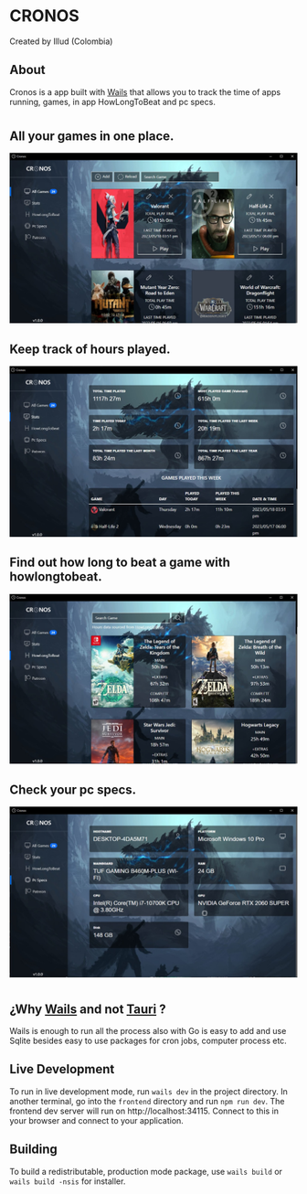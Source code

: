 # CRONOS
Created by Illud (Colombia)
## About

Cronos is a app built with  [Wails](https://wails.io/) that allows you to track the time of apps running, games, in app HowLongToBeat and pc specs.

#

## All your games in one place.
![Alt text](images/inapp/1.jpg?raw=true "Games")

## Keep track of hours played.
![Alt text](images/inapp/2.jpg?raw=true "Stats")

## Find out how long to beat a game with howlongtobeat.
![Alt text](images/inapp/3.jpg?raw=true "HowLongTobeat")

## Check your pc specs.
![Alt text](images/inapp/4.jpg?raw=true "Pc Specs")

#
## ¿Why [Wails](https://wails.io/)  and not [Tauri](https://tauri.app/) ?

Wails is enough to run all the process also with Go is easy to add and use Sqlite besides easy to use packages for cron jobs, computer process etc.

## Live Development

To run in live development mode, run `wails dev` in the project directory. In another terminal, go into the `frontend`
directory and run `npm run dev`. The frontend dev server will run on http://localhost:34115. Connect to this in your
browser and connect to your application.

## Building

To build a redistributable, production mode package, use `wails build` or `wails build -nsis` for installer.
